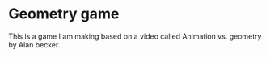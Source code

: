 # Geometry game
This is a game I am making based on a video called Animation vs. geometry by Alan becker.

